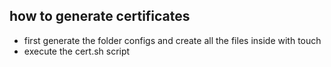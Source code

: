 ## how to generate certificates
- first generate the folder configs and create all the files inside with touch
- execute the cert.sh script

